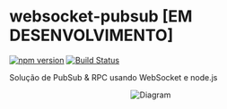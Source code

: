 # websocket-pubsub [EM DESENVOLVIMENTO]

[![npm version](https://badge.fury.io/js/websocket-pubsub.svg)](https://badge.fury.io/js/websocket-pubsub)
[![Build Status](https://travis-ci.org/nidorx/websocket-pubsub.svg?branch=master)](https://travis-ci.org/nidorx/websocket-pubsub)


Solução de PubSub & RPC usando WebSocket e node.js 

<div align="center">
    <img
        src="https://github.com/nidorx/websocket-pubsub/raw/master/doc/diagram.png"
        alt="Diagram" style="max-width:100%;">
</div>
